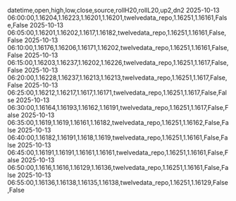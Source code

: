 datetime,open,high,low,close,source,rollH20,rollL20,up2,dn2
2025-10-13 06:00:00,1.16204,1.16223,1.16201,1.16201,twelvedata_repo,1.16251,1.16161,False,False
2025-10-13 06:05:00,1.16201,1.16202,1.1617,1.16182,twelvedata_repo,1.16251,1.16161,False,False
2025-10-13 06:10:00,1.16176,1.16206,1.16171,1.16202,twelvedata_repo,1.16251,1.16161,False,False
2025-10-13 06:15:00,1.16203,1.16237,1.16202,1.16226,twelvedata_repo,1.16251,1.1617,False,False
2025-10-13 06:20:00,1.16228,1.16237,1.16213,1.16213,twelvedata_repo,1.16251,1.1617,False,False
2025-10-13 06:25:00,1.16212,1.16217,1.1617,1.16171,twelvedata_repo,1.16251,1.1617,False,False
2025-10-13 06:30:00,1.16164,1.16193,1.16162,1.16191,twelvedata_repo,1.16251,1.1617,False,False
2025-10-13 06:35:00,1.1619,1.1619,1.16161,1.16182,twelvedata_repo,1.16251,1.16162,False,False
2025-10-13 06:40:00,1.16182,1.16191,1.1618,1.1619,twelvedata_repo,1.16251,1.16161,False,False
2025-10-13 06:45:00,1.16191,1.16191,1.16161,1.16161,twelvedata_repo,1.16251,1.16161,False,False
2025-10-13 06:50:00,1.1616,1.1616,1.16129,1.16136,twelvedata_repo,1.16251,1.16161,False,False
2025-10-13 06:55:00,1.16136,1.16138,1.16135,1.16138,twelvedata_repo,1.16251,1.16129,False,False
